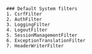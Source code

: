     ### Default System filters
    1. CsrfFilter
    2. AuthFilter
    3. LoggingFilter
    4. LogoutFilter
    5. SessionManagementFilter
    6. ExceptionTranslationFilter
    7. HeaderWriterFilter